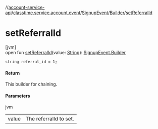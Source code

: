 //[account-service-api](../../../../index.md)/[classtime.service.account.event](../../index.md)/[SignupEvent](../index.md)/[Builder](index.md)/[setReferralId](set-referral-id.md)

# setReferralId

[jvm]\
open fun [setReferralId](set-referral-id.md)(value: [String](https://docs.oracle.com/javase/8/docs/api/java/lang/String.html)): [SignupEvent.Builder](index.md)

`string referral_id = 1;`

#### Return

This builder for chaining.

#### Parameters

jvm

| | |
|---|---|
| value | The referralId to set. |

